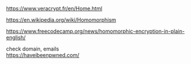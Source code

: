 https://www.veracrypt.fr/en/Home.html

https://en.wikipedia.org/wiki/Homomorphism

https://www.freecodecamp.org/news/homomorphic-encryption-in-plain-english/


check domain, emails \
https://haveibeenpwned.com/
